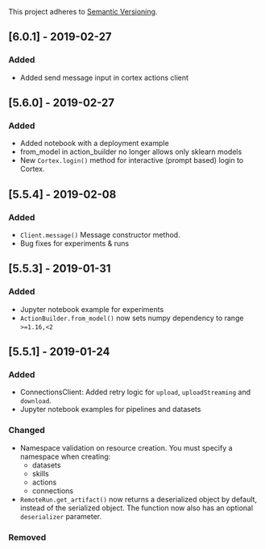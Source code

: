 This project adheres to [Semantic Versioning](https://semver.org/spec/v2.0.0.html).
## [6.0.1] - 2019-02-27
### Added
* Added send message input in cortex actions client

## [5.6.0] - 2019-02-27
### Added

* Added notebook with a deployment example
* from_model in action_builder no longer allows only sklearn models
* New `Cortex.login()` method for interactive (prompt based) login to Cortex.

## [5.5.4] - 2019-02-08
### Added

* `Client.message()` Message constructor method.
* Bug fixes for experiments & runs

## [5.5.3] - 2019-01-31
### Added

* Jupyter notebook example for experiments
* `ActionBuilder.from_model()` now sets numpy dependency to range `>=1.16,<2`


## [5.5.1] - 2019-01-24
### Added

* ConnectionsClient: Added retry logic for `upload`, `uploadStreaming` and `download`.
* Jupyter notebook examples for pipelines and datasets

### Changed

* Namespace validation on resource creation. You must specify a namespace when creating:
    * datasets
    * skills
    * actions
    * connections
* `RemoteRun.get_artifact()` now returns a deserialized object by default, instead of the serialized object. The function now also has an optional `deserializer` parameter.


### Removed
